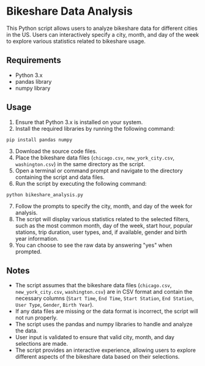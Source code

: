 # Bikeshare Data Analysis

This Python script allows users to analyze bikeshare data for different cities in the US. Users can interactively specify a city, month, and day of the week to explore various statistics related to bikeshare usage.

## Requirements

- Python 3.x
- pandas library
- numpy library

## Usage

1. Ensure that Python 3.x is installed on your system.
2. Install the required libraries by running the following command:
```
pip install pandas numpy
```
3. Download the source code files.
4. Place the bikeshare data files (`chicago.csv`, `new_york_city.csv`, `washington.csv`) in the same directory as the script.
5. Open a terminal or command prompt and navigate to the directory containing the script and data files.
6. Run the script by executing the following command:
```
python bikeshare_analysis.py
```
7. Follow the prompts to specify the city, month, and day of the week for analysis.
8. The script will display various statistics related to the selected filters, such as the most common month, day of the week, start hour, popular stations, trip duration, user types, and, if available, gender and birth year information.
9. You can choose to see the raw data by answering "yes" when prompted.

## Notes

- The script assumes that the bikeshare data files (`chicago.csv`, `new_york_city.csv`, `washington.csv`) are in CSV format and contain the necessary columns (`Start Time`, `End Time`, `Start Station`, `End Station`, `User Type`, `Gender`, `Birth Year`).
- If any data files are missing or the data format is incorrect, the script will not run properly.
- The script uses the pandas and numpy libraries to handle and analyze the data.
- User input is validated to ensure that valid city, month, and day selections are made.
- The script provides an interactive experience, allowing users to explore different aspects of the bikeshare data based on their selections.
